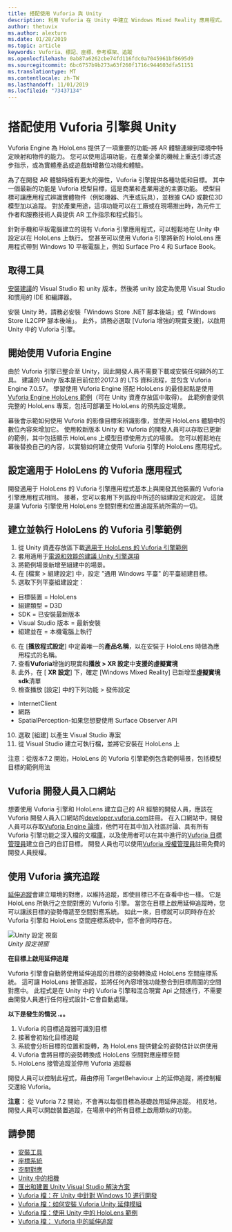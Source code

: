 ```yaml
---
title: 搭配使用 Vuforia 與 Unity
description: 利用 Vuforia 在 Unity 中建立 Windows Mixed Reality 應用程式。
author: thetuvix
ms.author: alexturn
ms.date: 01/28/2019
ms.topic: article
keywords: Vuforia、標記、座標、參考框架、追蹤
ms.openlocfilehash: 0ab87a6262cbe74fd116fdc0a7045961bf8695d9
ms.sourcegitcommit: 6bc6757b9b273a63f260f1716c944603dfa51151
ms.translationtype: MT
ms.contentlocale: zh-TW
ms.lasthandoff: 11/01/2019
ms.locfileid: "73437134"
---
```

# <a name="using-vuforia-engine-with-unity"></a>搭配使用 Vuforia 引擎與 Unity

Vuforia Engine 為 HoloLens 提供了一項重要的功能–將 AR 體驗連線到環境中特定映射和物件的能力。 您可以使用這項功能，在產業企業的機械上重迭引導式逐步指示，或為實體產品或遊戲新增數位功能和體驗。 

為了在開發 AR 體驗時擁有更大的彈性，Vuforia 引擎提供各種功能和目標。 其中一個最新的功能是 Vuforia 模型目標，這是商業和產業用途的主要功能。 模型目標可讓應用程式辨識實體物件（例如機器、汽車或玩具），並根據 CAD 或數位3D 模型加以追蹤。 對於產業用途，這項功能可以在工廠或在現場推出時，為元件工作者和服務技術人員提供 AR 工作指示和程式指引。 

針對手機和平板電腦建立的現有 Vuforia 引擎應用程式，可以輕鬆地在 Unity 中設定以在 HoloLens 上執行。 您甚至可以使用 Vuforia 引擎將新的 HoloLens 應用程式帶到 Windows 10 平板電腦上，例如 Surface Pro 4 和 Surface Book。

## <a name="get-the-tools"></a>取得工具

[安裝建議](install-the-tools.md)的 Visual Studio 和 unity 版本，然後將 unity 設定為使用 Visual Studio 和慣用的 IDE 和編譯器。 

安裝 Unity 時，請務必安裝「Windows Store .NET 腳本後端」或「Windows Store IL2CPP 腳本後端」。 此外，請務必選取 [Vuforia 增強的現實支援]，以啟用 Unity 中的 Vuforia 引擎。


## <a name="getting-started-with-vuforia-engine"></a>開始使用 Vuforia Engine

由於 Vuforia 引擎已整合至 Unity，因此開發人員不需要下載或安裝任何額外的工具。 建議的 Unity 版本是目前位於2017.3 的 LTS 資料流程，並包含 Vuforia Engine 7.0.57。 學習使用 Vuforia Engine 搭配 HoloLens 的最佳起點是使用[Vuforia Engine HoloLens 範例](https://assetstore.unity.com/packages/templates/packs/vuforia-hololens-sample-101553)（可在 Unity 資產存放區中取得）。 此範例會提供完整的 HoloLens 專案，包括可部署至 HoloLens 的預先設定場景。

幕後會示範如何使用 Vuforia 的影像目標來辨識影像，並使用 HoloLens 體驗中的數位內容來增加它。 使用較新版本 Unity 和 Vuforia 的開發人員可以存取已更新的範例，其中包括顯示 HoloLens 上模型目標使用方式的場景。 您可以輕鬆地在幕後替換自己的內容，以實驗如何建立使用 Vuforia 引擎的 HoloLens 應用程式。


## <a name="configuring-a-vuforia-app-for-hololens"></a>設定適用于 HoloLens 的 Vuforia 應用程式

開發適用于 HoloLens 的 Vuforia 引擎應用程式基本上與開發其他裝置的 Vuforia 引擎應用程式相同。 接著，您可以套用下列區段中所述的組建設定和設定。 這就是讓 Vuforia 引擎使用 HoloLens 空間對應和位置追蹤系統所需的一切。

## <a name="build-and-run-the-vuforia-engine-sample-for-hololens"></a>建立並執行 HoloLens 的 Vuforia 引擎範例
1.  從 Unity 資產存放區下載[適用于 HoloLens 的 Vuforia 引擎範例](https://assetstore.unity.com/packages/templates/packs/vuforia-hololens-sample-101553)
2.  套用適用于[電源和效能的建議 Unity 引擎選項](performance-recommendations-for-unity.md)
3.  將範例場景新增至組建中的場景。
4.  在 [檔案 > 組建設定] 中，設定 "通用 Windows 平臺" 的平臺組建目標。
5.  選取下列平臺組建設定： 
   * 目標裝置 = HoloLens
   * 組建類型 = D3D
   * SDK = 已安裝最新版本
   * Visual Studio 版本 = 最新安裝
   * 組建並在 = 本機電腦上執行
6.  在 [**播放程式設定**] 中定義唯一的**產品名稱**，以在安裝于 HoloLens 時做為應用程式的名稱。
7.  查看**Vuforia**增強的現實和**播放 > XR 設定**中**支援的虛擬實境**
8.  此外，在 [ **XR 設定**] 下，確定 [Windows Mixed Reality] 已新增至**虛擬實境 sdk**清單
9.  檢查播放 [設定] 中的下列功能 > 發佈設定 
   * InternetClient
   * 網路
   * SpatialPerception-如果您想要使用 Surface Observer API
10. 選取 [組建] 以產生 Visual Studio 專案
11. 從 Visual Studio 建立可執行檔，並將它安裝在 HoloLens 上

注意：從版本7.2 開始，HoloLens 的 Vuforia 引擎範例包含範例場景，包括模型目標的範例用法

## <a name="the-vuforia-developer-portal"></a>Vuforia 開發人員入口網站

想要使用 Vuforia 引擎和 HoloLens 建立自己的 AR 經驗的開發人員，應該在 Vuforia 開發人員入口網站的[developer.vuforia.com](https://developer.vuforia.com/)註冊。 在入口網站中，開發人員可以存取[Vuforia Engine 論壇](https://developer.vuforia.com/forum)，他們可在其中加入社區討論、具有所有 Vuforia 引擎功能之深入檔的文檔[庫](https://library.vuforia.com/)，以及使用者可以在其中進行的[Vuforia 目標管理員](https://developer.vuforia.com/target-manager)建立自己的自訂目標。 開發人員也可以使用[Vuforia 授權管理員](https://developer.vuforia.com/license-manager)註冊免費的開發人員授權。

## <a name="extended-tracking-with-vuforia"></a>使用 Vuforia 擴充追蹤

[延伸追蹤](https://library.vuforia.com/articles/Training/Extended-Tracking)會建立環境的對應，以維持追蹤，即使目標已不在查看中也一樣。 它是 HoloLens 所執行之空間對應的 Vuforia 引擎。 當您在目標上啟用延伸追蹤時，您可以讓該目標的姿勢傳遞至空間對應系統。 如此一來，目標就可以同時存在於 Vuforia 引擎和 HoloLens 空間座標系統中，但不會同時存在。

![Unity 設定 視窗](images/vuforia-extendedtracking.png)<br>
*Unity 設定視窗*

**在目標上啟用延伸追蹤**

Vuforia 引擎會自動將使用延伸追蹤的目標的姿勢轉換成 HoloLens 空間座標系統。 這可讓 HoloLens 接管追蹤，並將任何內容增強功能整合到目標周圍的空間對應中。 此程式是在 Unity 中的 Vuforia 引擎和混合現實 Api 之間進行，不需要由開發人員進行任何程式設計-它會自動處理。

**以下是發生的情況 .。。**
1. Vuforia 的目標追蹤器可識別目標
2. 接著會初始化目標追蹤
3. 系統會分析目標的位置和旋轉，為 HoloLens 提供健全的姿勢估計以供使用
4. Vuforia 會將目標的姿勢轉換成 HoloLens 空間對應座標空間
5. HoloLens 接管追蹤並停用 Vuforia 追蹤器

開發人員可以控制此程式，藉由停用 TargetBehaviour 上的延伸追蹤，將控制權交還給 Vuforia。

**注意：** 從 Vuforia 7.2 開始，不會再以每個目標為基礎啟用延伸追蹤。 相反地，開發人員可以開啟裝置追蹤，在場景中的所有目標上啟用類似的功能。


## <a name="see-also"></a>請參閱
* [安裝工具](install-the-tools.md)
* [座標系統](coordinate-systems.md)
* [空間對應](spatial-mapping.md)
* [Unity 中的相機](camera-in-unity.md)
* [匯出和建置 Unity Visual Studio 解決方案](exporting-and-building-a-unity-visual-studio-solution.md)
* [Vuforia 檔：在 Unity 中針對 Windows 10 進行開發](https://library.vuforia.com/articles/Solution/Developing-for-Windows-10-in-Unity)
* [Vuforia 檔：如何安裝 Vuforia Unity 延伸模組](https://library.vuforia.com/articles/Solution/Installing-the-Unity-Extension)
* [Vuforia 檔：使用 Unity 中的 HoloLens 範例](https://library.vuforia.com/articles/Solution/Working-with-the-HoloLens-sample-in-Unity)
* [Vuforia 檔： Vuforia 中的延伸追蹤](https://library.vuforia.com/articles/Training/Extended-Tracking)
